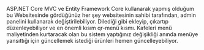 ASP.NET Core MVC ve Entity Framework Core kullanarak yapmış olduğum bu Websitesinde gördüğünüz her şey websitesinin sahibi tarafından, admin panelini kullanarak değiştirilebiliyor. Dilediği gibi ekleyip, çıkartıp düzenleyebiliyor ve en önemli kısım qr-menü kısmı. Kafeleri menü maliyetinden kurtaracak olan bu sistem yaptığınız değişikliği anında menüye yansıttığı için güncellemek istediği ürünleri hemen güncelleyebiliyor.

